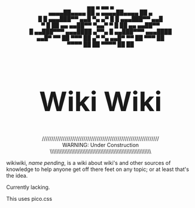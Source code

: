 <p align="center">
<br>     ▄▄        ▄                                      ▄▄        ▄
<br> ▄▄▄▄██▄▄▄▄    ██   ▄                             ▄▄▄▄██▄▄▄▄    ██   ▄
<br> █        █ ▄▄▄███▀▀             ▄▄█   ▀▄    ▄▀   █        █ ▄▄▄███▀▀             ▄▄█
<br> ▀        █     ██   ▄▄       ▄▄██▀▀     ▀▄▄▀     ▀        █     ██   ▄▄       ▄▄██▀▀
<br>          █   ▄▄███▀▀▀   ▄▄▄████         ▄▀▀▄              █   ▄▄███▀▀▀   ▄▄▄████
<br>       ▄▄█▀  ▀▀  ██      ▀▀▀  ██       ▄▀    ▀▄        ▄▄█▀  ▀▀  ██      ▀▀▀  ██
<br>     ▀▀▀▀         ██          ██                     ▀▀▀▀         ██          ██
</p>


<h1 align="center" style="font-size:72px">Wiki Wiki</h1>
<p align="center">
//////////////////////////////////////////////////////////////<br>
WARNING: Under Construction<br>
\\\\\\\\\\\\\\\\\\\\\\\\\\\\\\\\\\\\\\\\\\\\\\\\\\\\\\\\\\\\\\
</p>


wikiwiki, <i>name pending</i>, is a wiki about wiki's and other sources of
knowledge to help anyone get off there feet on any topic; or at least that's the
idea.

Currently lacking.

This uses pico.css


<!--
- TODO: add these topics
how to use weird protocol firestick
best anime we recommend
how to use ntp
        common mistakes and fixes
        using the closes server dosent fix it
        arch + gentoo + other resources?
Curious Archive yt
-->
